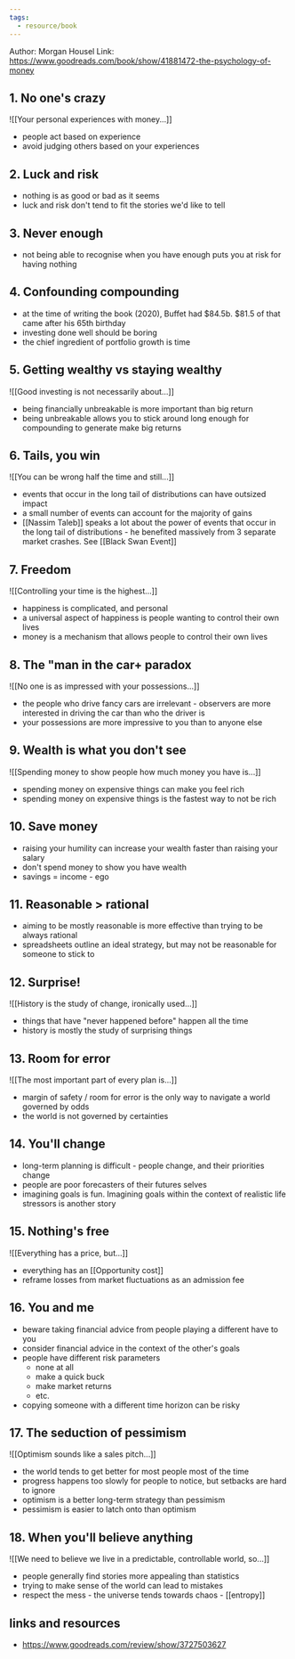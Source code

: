 ```yaml
---
tags:
  - resource/book
---
```

Author: Morgan Housel
Link: https://www.goodreads.com/book/show/41881472-the-psychology-of-money

## 1. No one's crazy

![[Your personal experiences with money...]]

- people act based on experience
- avoid judging others based on your experiences

## 2. Luck and risk

- nothing is as good or bad as it seems
- luck and risk don't tend to fit the stories we'd like to tell

## 3. Never enough

- not being able to recognise when you have enough puts you at risk for having nothing

## 4. Confounding compounding

- at the time of writing the book (2020), Buffet had $84.5b. $81.5 of that came after his 65th birthday
- investing done well should be boring
- the chief ingredient of portfolio growth is time 

## 5. Getting wealthy vs staying wealthy

![[Good investing is not necessarily about...]]

- being financially unbreakable is more important than big return
- being unbreakable allows you to stick around long enough for compounding to generate make big returns


## 6. Tails, you win 

![[You can be wrong half the time and still...]]

- events that occur in the long tail of distributions can have outsized impact
- a small number of events can account for the majority of gains 
- [[Nassim Taleb]] speaks a lot about the power of events that occur in the long tail of distributions - he benefited massively from 3 separate market crashes. See [[Black Swan Event]]

## 7. Freedom 

![[Controlling your time is the highest...]]

- happiness is complicated, and personal
- a universal aspect of happiness is people wanting to control their own lives 
- money is a mechanism that allows people to control their own lives

## 8. The "man in the car+ paradox

![[No one is as impressed with your possessions...]]

- the people who drive fancy cars are irrelevant - observers are more interested in driving the car than who the driver is
- your possessions are more impressive to you than to anyone else

## 9. Wealth is what you don't see

![[Spending money to show people how much money you have is...]]

- spending money on expensive things can make you feel rich
- spending money on expensive things is the fastest way to not be rich

## 10. Save money

- raising your humility can increase your wealth faster than raising your salary
- don't spend money to show you have wealth 
- savings = income - ego

## 11. Reasonable > rational

- aiming to be mostly reasonable is more effective than trying to be always rational
- spreadsheets outline an ideal strategy, but may not be reasonable for someone to stick to

## 12. Surprise!

![[History is the study of change, ironically used...]]

- things that have "never happened before" happen all the time
- history is mostly the study of surprising things

## 13. Room for error

![[The most important part of every plan is...]]

- margin of safety / room for error is the only way to navigate a world governed by odds
- the world is not governed by certainties

## 14. You'll change 

- long-term planning is difficult - people change, and their priorities change
- people are poor forecasters of their futures selves
- imagining goals is fun. Imagining goals within the context of realistic life stressors is another story

## 15. Nothing's free 

![[Everything has a price, but...]]

- everything has an [[Opportunity cost]]
- reframe losses from market fluctuations as an admission fee

## 16. You and me

- beware taking financial advice from people playing a different have to you
- consider financial advice in the context of the other's goals
- people have different risk parameters
	- none at all
	- make a quick buck
	- make market returns 
	- etc.
- copying someone with a different time horizon can be risky

## 17. The seduction of pessimism 

![[Optimism sounds like a sales pitch...]]

- the world tends to get better for most people most of the time
- progress happens too slowly for people to notice, but setbacks are hard to ignore
- optimism is a better long-term strategy than pessimism
- pessimism is easier to latch onto than optimism

## 18. When you'll believe anything

![[We need to believe we live in a predictable, controllable world, so...]]

- people generally find stories more appealing than statistics
- trying to make sense of the world can lead to mistakes
- respect the mess - the universe tends towards chaos - [[entropy]]

## links and resources

- https://www.goodreads.com/review/show/3727503627